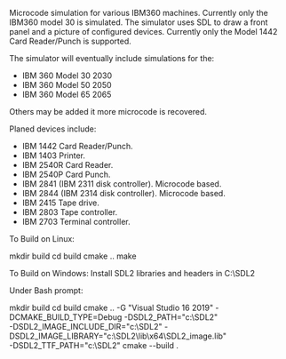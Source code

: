 
Microcode simulation for various IBM360 machines. Currently only
the IBM360 model 30 is simulated. The simulator uses SDL to draw a
front panel and a picture of configured devices. Currently only
the Model 1442 Card Reader/Punch is supported.

The simulator will eventually include simulations for the:  

*  IBM 360 Model 30   2030
*  IBM 360 Model 50   2050
*  IBM 360 Model 65   2065

Others may be added it more microcode is recovered.

Planed devices include:  

*  IBM 1442 Card Reader/Punch.
*  IBM 1403 Printer.
*  IBM 2540R Card Reader.
*  IBM 2540P Card Punch.
*  IBM 2841 (IBM 2311 disk controller). Microcode based.
*  IBM 2844 (IBM 2314 disk controller). Microcode based.
*  IBM 2415 Tape drive.
*  IBM 2803 Tape controller.
*  IBM 2703 Terminal controller.

To Build on Linux:

   mkdir build 
   cd build
   cmake ..
   make


To Build on Windows:
   Install SDL2 libraries and headers in C:\SDL2

   Under Bash prompt:

   mkdir build
   cd build
   cmake .. -G "Visual Studio 16 2019" -DCMAKE_BUILD_TYPE=Debug  -DSDL2_PATH="c:\SDL2" \
     -DSDL2_IMAGE_INCLUDE_DIR="c:\SDL2" -DSDL2_IMAGE_LIBRARY="c:\SDL2\lib\x64\SDL2_image.lib" \
     -DSDL2_TTF_PATH="c:\SDL2"
   cmake --build .

